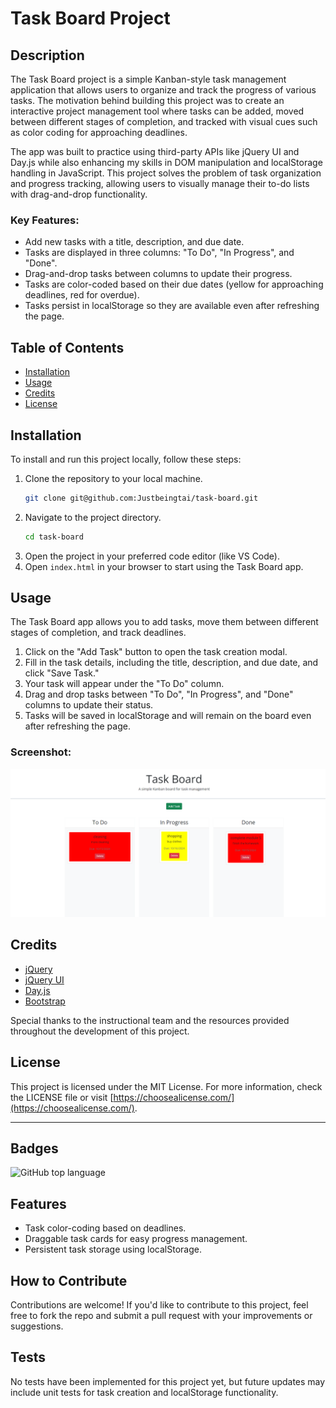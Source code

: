 # Task Board Project

## Description

The Task Board project is a simple Kanban-style task management application that allows users to organize and track the progress of various tasks. The motivation behind building this project was to create an interactive project management tool where tasks can be added, moved between different stages of completion, and tracked with visual cues such as color coding for approaching deadlines.

The app was built to practice using third-party APIs like jQuery UI and Day.js while also enhancing my skills in DOM manipulation and localStorage handling in JavaScript. This project solves the problem of task organization and progress tracking, allowing users to visually manage their to-do lists with drag-and-drop functionality.

### Key Features:
- Add new tasks with a title, description, and due date.
- Tasks are displayed in three columns: "To Do", "In Progress", and "Done".
- Drag-and-drop tasks between columns to update their progress.
- Tasks are color-coded based on their due dates (yellow for approaching deadlines, red for overdue).
- Tasks persist in localStorage so they are available even after refreshing the page.

## Table of Contents

- [Installation](#installation)
- [Usage](#usage)
- [Credits](#credits)
- [License](#license)

## Installation

To install and run this project locally, follow these steps:

1. Clone the repository to your local machine.
    ```bash
    git clone git@github.com:Justbeingtai/task-board.git
    ```
2. Navigate to the project directory.
    ```bash
    cd task-board
    ```
3. Open the project in your preferred code editor (like VS Code).
4. Open `index.html` in your browser to start using the Task Board app.

## Usage

The Task Board app allows you to add tasks, move them between different stages of completion, and track deadlines.

1. Click on the "Add Task" button to open the task creation modal.
2. Fill in the task details, including the title, description, and due date, and click "Save Task."
3. Your task will appear under the "To Do" column.
4. Drag and drop tasks between "To Do", "In Progress", and "Done" columns to update their status.
5. Tasks will be saved in localStorage and will remain on the board even after refreshing the page.

### Screenshot:

![Task Board Screenshot](assets/images/task5.png)

## Credits

- [jQuery](https://jquery.com/)
- [jQuery UI](https://jqueryui.com/)
- [Day.js](https://day.js.org/)
- [Bootstrap](https://getbootstrap.com/)

Special thanks to the instructional team and the resources provided throughout the development of this project.

## License

This project is licensed under the MIT License. For more information, check the LICENSE file or visit [https://choosealicense.com/](https://choosealicense.com/).

---

## Badges

![GitHub top language](https://img.shields.io/github/languages/top/<your-username>/task-board)

## Features

- Task color-coding based on deadlines.
- Draggable task cards for easy progress management.
- Persistent task storage using localStorage.

## How to Contribute

Contributions are welcome! If you'd like to contribute to this project, feel free to fork the repo and submit a pull request with your improvements or suggestions.

## Tests

No tests have been implemented for this project yet, but future updates may include unit tests for task creation and localStorage functionality.
